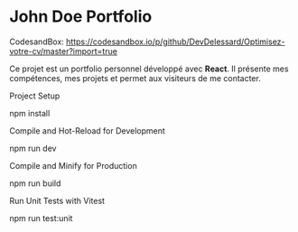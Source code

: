 # John Doe Portfolio

CodesandBox: https://codesandbox.io/p/github/DevDelessard/Optimisez-votre-cv/master?import=true

Ce projet est un portfolio personnel développé avec **React**. Il présente mes compétences, mes projets et permet aux visiteurs de me contacter.

Project Setup

npm install

Compile and Hot-Reload for Development

npm run dev

Compile and Minify for Production

npm run build

Run Unit Tests with Vitest

npm run test:unit



